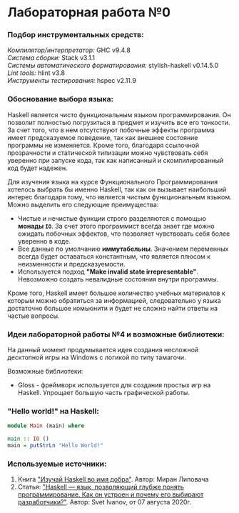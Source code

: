 # Лабораторная работа №0

### Подбор инструментальных средств: 

*Компилятор/интерпретатор:* GHC v9.4.8 <br />
*Система сборки:* Stack v3.1.1 <br />
*Системы автоматического форматирования:*  stylish-haskell v0.14.5.0 <br />
*Lint tools:* hlint v3.8 <br />
*Инструменты тестирования:* hspec v2.11.9 <br />

### Обоснование выбора языка: 

Haskell является чисто функциональным языком программирования. Он позволит полностью погрузиться в предмет и изучить все его тонкости. За счет того, что в нем отсутствуют побочные эффекты программа имеет предсказуемое поведение, так как внешнее состояние программы не изменяется. Кроме того, благодаря ссылочной прозрачности и статической типизации можно чувствовать себя уверенно при запуске кода, так как написанный и скомпилированный код будет надежен. 

Для изучения языка на курсе Функционального Программирования хотелось выбрать бы именно Haskell, так как он вызывает наибольший интерес благодаря тому, что является чистым функциональным языком. Можно выделить его следующие преимущества: 
- Чистые и нечистые функции строго разделяются с помощью **монады `IO`**. За счет этого программист всегда знает где можно ожидать побочных эффектов, что позволяет чувствовать себя более уверенно в коде. 
- Все данные по умолчанию **иммутабельны**. Значением переменных всегда будет оставаться константным, что является плюсом к неизменности и предсказуемости. 
- Используется подход **"Make invalid state irrepresentable"**. Невозможно создать невалидные состояния внутри программы. 

Кроме того, Haskell имеет большое количество учебных материалов к которым можно обратиться за информацией, следовательно у языка достаточно большое комьюнити и будет не сложно найти ответы на частые вопросы. 

### Идеи лабораторной работы №4 и возможные библиотеки: 

На данный момент продумывается идея создания несложной десктопной игры на Windows с логикой по типу тамагочи.

Возможные библиотеки: 
- Gloss - фреймворк используется для создания простых игр на Haskell. Упрощает большую часть графической работы. 

### "Hello world!" на Haskell:

```Haskell
module Main (main) where

main :: IO ()
main = putStrLn "Hello World!"
```

### Используемые источники: 

1. Книга ["Изучай Haskell во имя добра"](https://library.eol.pw/Haskell/Миран%20Липовача-Изучай%20Haskell%20во%20имя%20добра-2012.pdf). Автор: Миран Липовача
2. Статья: ["Haskell — язык, позволяющий глубже понять программирование. Как он устроен и почему его выбирают разработчики?"](https://ru.hexlet.io/blog/posts/haskell-yazyk-pozvolyayuschiy-glubzhe-ponyat-programmirovanie-kak-on-ustroen-i-pochemu-ego-vybirayut-razrabotchiki#sfery-primeneniya-haskell). Автор: Svet Ivanov, от 07 августа 2020г.
